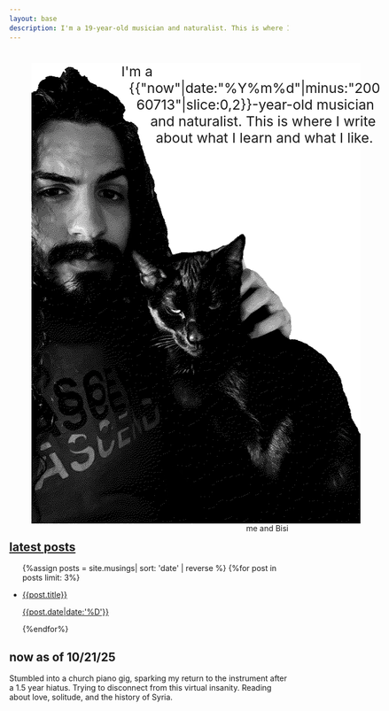 ```yaml
---
layout: base
description: I'm a 19-year-old musician and naturalist. This is where I write about what I learn and what I like.
---
```

<style>
.welcome{display:inline-block;font-size:5.3vw;}
@media (min-width:692px){.welcome{font-size:1.55rem;}}
</style>
<div class="welcome"> <figure><img
src="julian-portrait.webp" fetchpriority="high" width="624" height="832" alt="Me and my black cat Bisi."
style="float:left;shape-outside:polygon(25% 0%, 32% 11%, 35% 12%, 47% 38%, 67% 35%, 82% 55%, 100% 70%, 100% 100%, 0% 100%, 0% 0%);"></figure>
I'm a
{{"now"|date:"%Y%m%d"|minus:"20060713"|slice:0,2}}-year-old
musician and naturalist. This is where I write about
what I learn and what I like.</div> <figcaption
style="float:right;">me and Bisi</figcaption>

## [latest posts](/musings.html)

<ul>
    {%assign posts = site.musings| sort: 'date' | reverse %}
    {%for post in posts limit: 3%}
    <li>
      <a class="post" href="{{post.url}}">
      <p class="mpt">{{post.title}}</p>
      <p class="subtitle pd">{{post.date|date:'%D'}}</p>
      </a>
    </li>
    {%endfor%}
</ul>

## now <span class="subtitle">as of 10/21/25</span>

Stumbled into a church piano gig, sparking my return to the instrument after a 1.5 year hiatus. Trying to disconnect from this virtual insanity. Reading about love, solitude, and the history of Syria.
